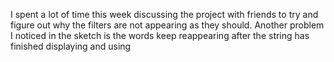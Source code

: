 I spent a lot of time this week discussing the project with friends to try and figure out why the filters are not appearing as they should. Another problem I noticed in the sketch is 
the words keep reappearing after the string has finished displaying and using 
